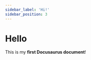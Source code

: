 ```yaml
---
sidebar_label: 'Hi!'
sidebar_position: 3
---
```


# Hello

This is my **first Docusaurus document**! 